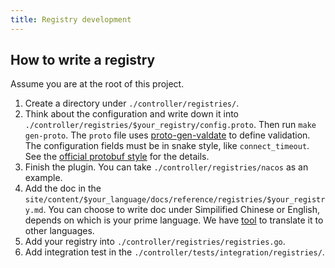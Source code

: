 ```yaml
---
title: Registry development
---
```


## How to write a registry

Assume you are at the root of this project.

1. Create a directory under `./controller/registries/`.
2. Think about the configuration and write down it into `./controller/registries/$your_registry/config.proto`. Then run `make gen-proto`. The `proto` file uses [proto-gen-valdate](https://github.com/bufbuild/protoc-gen-validate?tab=readme-ov-file#constraint-rules) to define validation. The configuration fields must be in snake style, like `connect_timeout`. See the [official protobuf style](https://protobuf.dev/programming-guides/style/) for the details.
3. Finish the plugin. You can take `./controller/registries/nacos` as an example.
4. Add the doc in the `site/content/$your_language/docs/reference/registries/$your_registry.md`. You can choose to write doc under Simpilified Chinese or English, depends on which is your prime language. We have [tool](https://github.com/mosn/htnn/tree/main/site#cmdtranslator) to translate it to other languages.
5. Add your registry into `./controller/registries/registries.go`.
6. Add integration test in the `./controller/tests/integration/registries/`.